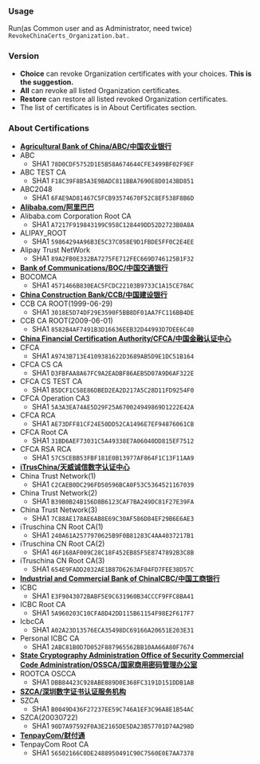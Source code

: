 ### Usage
Run(as Common user and as Administrator, need twice) `RevokeChinaCerts_Organization.bat.`

### Version
* **Choice** can revoke Organization certificates with your choices. **This is the suggestion.**
* **All** can revoke all listed Organization certificates.
* **Restore** can restore all listed revoked Organization certificates.
* The list of certificates is in About Certificates section.

### About Certifications
* **[Agricultural Bank of China/ABC/中国农业银行](http://www.abchina.com)**
* ABC
    * SHA1 `78D0CDF5752D1E5B58A674644CFE3499BF02F9EF`
* ABC TEST CA
    * SHA1 `F18C39F8B5A3E9BADC811BBA7690E8D0143BD851`
* ABC2048
    * SHA1 `6FAE9AD81467C5FCB93574670F52C8EF538F8B6D`
* **[Alibaba.com/阿里巴巴](http://www.alibaba.com)**
* Alibaba.com Corporation Root CA
    * SHA1 `A7217F919843199C958C128449DD52D2723B0A8A`
* ALIPAY_ROOT
    * SHA1 `59864294A96B3E5C37C058E9D1FBDE5FF0C2E4EE`
* Alipay Trust NetWork
    * SHA1 `89A2FB0E332BA7275FE712FEC669D746125B1F32`
* **[Bank of Communications/BOC/中国交通银行](http://www.bankcomm.com)**
* BOCOMCA
    * SHA1 `4571466B830EAC5FCDC22103B9733C1A15CE78AC`
* **[China Construction Bank/CCB/中国建设银行](http://www.ccb.com)**
* CCB CA ROOT(1999-06-29)
    * SHA1 `3018E5D74DF29E3590F5BB8DF01AA7FC116BB4DE`
* CCB CA ROOT(2009-06-01)
    * SHA1 `8582B4AF7491B3D16636EEB32D44993D7DEE6C40`
* **[China Financial Certification Authority/CFCA/中国金融认证中心](http://www.cfca.com.cn)**
* CFCA
    * SHA1 `A9743B713E4109381622D3689AB5D9E1DC51B164`
* CFCA CS CA
    * SHA1 `D3FBFAA8A67FC9A2EADBF86AEB5D07A9D6AF322E`
* CFCA CS TEST CA
    * SHA1 `B5DCF1C58E86DBED2EA2D217A5C28D11FD9254F0`
* CFCA Operation CA3
    * SHA1 `5A3A3EA74AE5D29F25A670024949869D1222E42A`
* CFCA RCA
    * SHA1 `AE73DFF81CF24E50DD52CA1496E7EF94876061CB`
* CFCA Root CA
    * SHA1 `31BD6AEF73031C5A49338E7A06040DD815EF7512`
* CFCA RSA RCA
    * SHA1 `57C5CEBB53FBF181E0B13977AF864F1C13F11AA9`
* **[iTrusChina/天威诚信数字认证中心](http://www.itrus.com.cn)**
* China Trust Network(1)
    * SHA1 `C2CAEB0DC296FD50596BCA0F53C5364521167039`
* China Trust Network(2)
    * SHA1 `B39B0B24B156D8B6123CAF7BA249DC81F27E39FA`
* China Trust Network(3)
    * SHA1 `7C88AE178AE6AB8E69C30AF586D84EF29B6E6AE3`
* iTruschina CN Root CA(1)
    * SHA1 `240A61A2577970625B9F0B81283C4AA4037217B1`
* iTruschina CN Root CA(2)
    * SHA1 `46F168AF009C28C18F452EB85F5E8747892B3C8B`
* iTruschina CN Root CA(3)
    * SHA1 `654E9FADD2032AE1B87D6263AF04FD7FEE38D57C`
* **[Industrial and Commercial Bank of ChinaICBC/中国工商银行](www.icbc.com.cn)**
* ICBC
    * SHA1 `E3F9043072BABF5E9C631960B34CCCF9FFC8BA41`
* ICBC Root CA
    * SHA1 `5A960203C10CFA8D42DD115B61154F98E2F617F7`
* IcbcCA
    * SHA1 `A02A23D13576ECA35498DC69166A20651E203E31`
* Personal ICBC CA
    * SHA1 `2ABC81B0D7D052F887965562BB10AA66A80F7674`
* **[State Cryptography Administration Office of Security Commercial Code Administration/OSSCA/国家商用密码管理办公室](www.oscca.gov.cn)**
* ROOTCA OSCCA
    * SHA1 `DBB84423C928ABE889D0E368FC3191D151DDB1AB`
* **[SZCA/深圳数字证书认证服务机构](http://www.szca.net)**
* SZCA
    * SHA1 `B0049D436F27237EE59C746A1EF3C96A8E1B54AC`
* SZCA(20030722)
    * SHA1 `90D7A97592F0A3E2165DE5DA23B57701D74A298D`
* **[TenpayCom/财付通](http://www.tenpay.com)**
* TenpayCom Root CA
    * SHA1 `56502166C0DE2488950491C90C7560E0E7AA7378`
